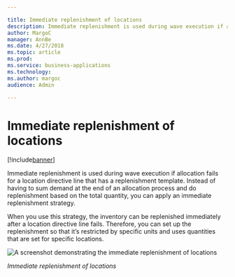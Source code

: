 ```yaml
---

title: Immediate replenishment of locations
description: Immediate replenishment is used during wave execution if allocation fails for a location directive line that has a replenishment template.
author: MargoC
manager: AnnBe
ms.date: 4/27/2018
ms.topic: article
ms.prod: 
ms.service: business-applications
ms.technology: 
ms.author: margoc
audience: Admin

---
```

#  Immediate replenishment of locations




[!include[banner](../../../includes/banner.md)]

Immediate replenishment is used during wave execution if allocation fails for a
location directive line that has a replenishment template. Instead of having to
sum demand at the end of an allocation process and do replenishment based on the
total quantity, you can apply an immediate replenishment strategy.

When you use this strategy, the inventory can be replenished immediately after a
location directive line fails. Therefore, you can set up the replenishment so
that it’s restricted by specific units and uses quantities that are set for
specific locations.

![A screenshot demonstrating the immediate replenishment of locations
](media/immediate-replenishment-locations-1.png "A screenshot demonstrating the immediate replenishment of locations
")
<!-- FO_Immediate_replenishment_of_locations_A.png -->


*Immediate replenishment of locations*
